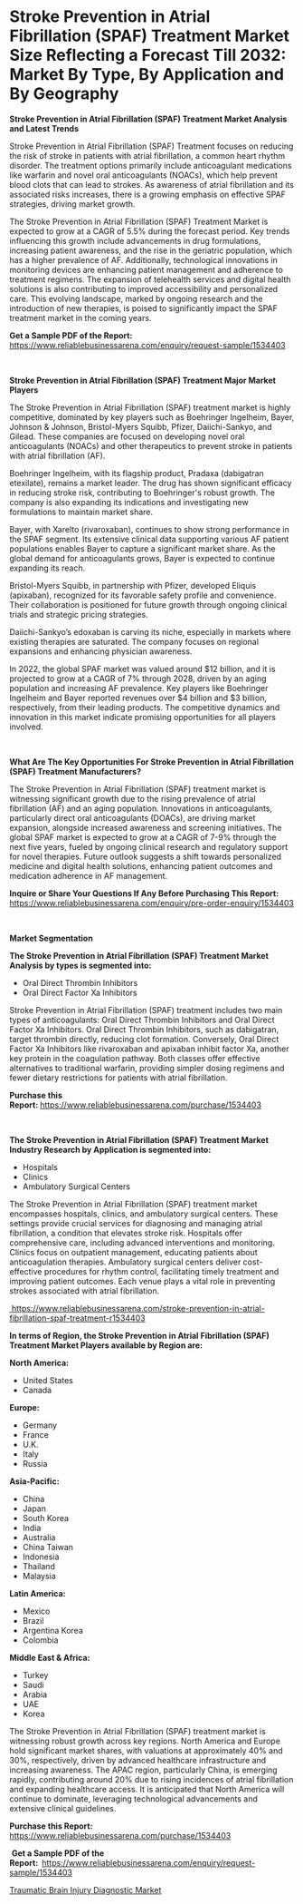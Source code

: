 <p><h1>Stroke Prevention in Atrial Fibrillation (SPAF) Treatment Market Size Reflecting a Forecast Till 2032: Market By Type, By Application and By Geography</h1></p><p><strong>Stroke Prevention in Atrial Fibrillation (SPAF) Treatment Market Analysis and Latest Trends</strong></p>
<p><p>Stroke Prevention in Atrial Fibrillation (SPAF) Treatment focuses on reducing the risk of stroke in patients with atrial fibrillation, a common heart rhythm disorder. The treatment options primarily include anticoagulant medications like warfarin and novel oral anticoagulants (NOACs), which help prevent blood clots that can lead to strokes. As awareness of atrial fibrillation and its associated risks increases, there is a growing emphasis on effective SPAF strategies, driving market growth.</p><p>The Stroke Prevention in Atrial Fibrillation (SPAF) Treatment Market is expected to grow at a CAGR of 5.5% during the forecast period. Key trends influencing this growth include advancements in drug formulations, increasing patient awareness, and the rise in the geriatric population, which has a higher prevalence of AF. Additionally, technological innovations in monitoring devices are enhancing patient management and adherence to treatment regimens. The expansion of telehealth services and digital health solutions is also contributing to improved accessibility and personalized care. This evolving landscape, marked by ongoing research and the introduction of new therapies, is poised to significantly impact the SPAF treatment market in the coming years.</p></p>
<p><strong>Get a Sample PDF of the Report:&nbsp;</strong> <a href="https://www.reliablebusinessarena.com/enquiry/request-sample/1534403?utm_campaign=3127&utm_medium=2&utm_source=Github&utm_content=ia&utm_term=04032025&utm_id=stroke-prevention-in-atrial-fibrillation-spaf-treatment">https://www.reliablebusinessarena.com/enquiry/request-sample/1534403</a></p>
<p>&nbsp;</p>
<p><strong>Stroke Prevention in Atrial Fibrillation (SPAF) Treatment Major Market Players</strong></p>
<p><p>The Stroke Prevention in Atrial Fibrillation (SPAF) treatment market is highly competitive, dominated by key players such as Boehringer Ingelheim, Bayer, Johnson & Johnson, Bristol-Myers Squibb, Pfizer, Daiichi-Sankyo, and Gilead. These companies are focused on developing novel oral anticoagulants (NOACs) and other therapeutics to prevent stroke in patients with atrial fibrillation (AF).</p><p>Boehringer Ingelheim, with its flagship product, Pradaxa (dabigatran etexilate), remains a market leader. The drug has shown significant efficacy in reducing stroke risk, contributing to Boehringer's robust growth. The company is also expanding its indications and investigating new formulations to maintain market share.</p><p>Bayer, with Xarelto (rivaroxaban), continues to show strong performance in the SPAF segment. Its extensive clinical data supporting various AF patient populations enables Bayer to capture a significant market share. As the global demand for anticoagulants grows, Bayer is expected to continue expanding its reach.</p><p>Bristol-Myers Squibb, in partnership with Pfizer, developed Eliquis (apixaban), recognized for its favorable safety profile and convenience. Their collaboration is positioned for future growth through ongoing clinical trials and strategic pricing strategies.</p><p>Daiichi-Sankyo’s edoxaban is carving its niche, especially in markets where existing therapies are saturated. The company focuses on regional expansions and enhancing physician awareness.</p><p>In 2022, the global SPAF market was valued around $12 billion, and it is projected to grow at a CAGR of 7% through 2028, driven by an aging population and increasing AF prevalence. Key players like Boehringer Ingelheim and Bayer reported revenues over $4 billion and $3 billion, respectively, from their leading products. The competitive dynamics and innovation in this market indicate promising opportunities for all players involved.</p></p>
<p>&nbsp;</p>
<p><strong>What Are The Key Opportunities For Stroke Prevention in Atrial Fibrillation (SPAF) Treatment Manufacturers?</strong></p>
<p><p>The Stroke Prevention in Atrial Fibrillation (SPAF) treatment market is witnessing significant growth due to the rising prevalence of atrial fibrillation (AF) and an aging population. Innovations in anticoagulants, particularly direct oral anticoagulants (DOACs), are driving market expansion, alongside increased awareness and screening initiatives. The global SPAF market is expected to grow at a CAGR of 7-9% through the next five years, fueled by ongoing clinical research and regulatory support for novel therapies. Future outlook suggests a shift towards personalized medicine and digital health solutions, enhancing patient outcomes and medication adherence in AF management.</p></p>
<p><strong>Inquire or Share Your Questions If Any Before Purchasing This Report:</strong> <a href="https://www.reliablebusinessarena.com/enquiry/pre-order-enquiry/1534403?utm_campaign=3127&utm_medium=2&utm_source=Github&utm_content=ia&utm_term=04032025&utm_id=stroke-prevention-in-atrial-fibrillation-spaf-treatment">https://www.reliablebusinessarena.com/enquiry/pre-order-enquiry/1534403</a></p>
<p>&nbsp;</p>
<p><strong>Market Segmentation</strong></p>
<p><strong>The Stroke Prevention in Atrial Fibrillation (SPAF) Treatment Market Analysis by types is segmented into:</strong></p>
<p><ul><li>Oral Direct Thrombin Inhibitors</li><li>Oral Direct Factor Xa Inhibitors</li></ul></p>
<p><p>Stroke Prevention in Atrial Fibrillation (SPAF) treatment includes two main types of anticoagulants: Oral Direct Thrombin Inhibitors and Oral Direct Factor Xa Inhibitors. Oral Direct Thrombin Inhibitors, such as dabigatran, target thrombin directly, reducing clot formation. Conversely, Oral Direct Factor Xa Inhibitors like rivaroxaban and apixaban inhibit factor Xa, another key protein in the coagulation pathway. Both classes offer effective alternatives to traditional warfarin, providing simpler dosing regimens and fewer dietary restrictions for patients with atrial fibrillation.</p></p>
<p><strong>Purchase this Report:&nbsp;</strong><a href="https://www.reliablebusinessarena.com/purchase/1534403?utm_campaign=3127&utm_medium=2&utm_source=Github&utm_content=ia&utm_term=04032025&utm_id=stroke-prevention-in-atrial-fibrillation-spaf-treatment">https://www.reliablebusinessarena.com/purchase/1534403</a></p>
<p>&nbsp;</p>
<p><strong>The Stroke Prevention in Atrial Fibrillation (SPAF) Treatment Market Industry Research by Application is segmented into:</strong></p>
<p><ul><li>Hospitals</li><li>Clinics</li><li>Ambulatory Surgical Centers</li></ul></p>
<p><p>The Stroke Prevention in Atrial Fibrillation (SPAF) treatment market encompasses hospitals, clinics, and ambulatory surgical centers. These settings provide crucial services for diagnosing and managing atrial fibrillation, a condition that elevates stroke risk. Hospitals offer comprehensive care, including advanced interventions and monitoring. Clinics focus on outpatient management, educating patients about anticoagulation therapies. Ambulatory surgical centers deliver cost-effective procedures for rhythm control, facilitating timely treatment and improving patient outcomes. Each venue plays a vital role in preventing strokes associated with atrial fibrillation.</p></p>
<p><a href="https://www.reliablebusinessarena.com/stroke-prevention-in-atrial-fibrillation-spaf-treatment-r1534403?utm_campaign=3127&utm_medium=2&utm_source=Github&utm_content=ia&utm_term=04032025&utm_id=stroke-prevention-in-atrial-fibrillation-spaf-treatment">&nbsp;https://www.reliablebusinessarena.com/stroke-prevention-in-atrial-fibrillation-spaf-treatment-r1534403</a></p>
<p><strong>In terms of Region, the Stroke Prevention in Atrial Fibrillation (SPAF) Treatment Market Players available by Region are:</strong></p>
<p>
    <p> <strong> North America: </strong>
        <ul>
            <li>United States</li>
            <li>Canada</li>
        </ul>
        </p> 
    <p> <strong> Europe: </strong>
        <ul>
            <li>Germany</li>
            <li>France</li>
            <li>U.K.</li>
            <li>Italy</li>
            <li>Russia</li>
        </ul>
        </p> 
    <p> <strong> Asia-Pacific: </strong>
        <ul>
            <li>China</li>
            <li>Japan</li>
            <li>South Korea</li>
            <li>India</li>
            <li>Australia</li>
            <li>China Taiwan</li>
            <li>Indonesia</li>
            <li>Thailand</li>
            <li>Malaysia</li>
        </ul>
        </p> 
    <p> <strong> Latin America: </strong>
        <ul>
            <li>Mexico</li>
            <li>Brazil</li>
            <li>Argentina Korea</li>
            <li>Colombia</li>
        </ul>
        </p> 
    <p> <strong> Middle East & Africa: </strong>
        <ul>
            <li>Turkey</li>
            <li>Saudi</li>
            <li>Arabia</li>
            <li>UAE</li>
            <li>Korea</li>
        </ul>
    </p>
    </p>
<p><p>The Stroke Prevention in Atrial Fibrillation (SPAF) treatment market is witnessing robust growth across key regions. North America and Europe hold significant market shares, with valuations at approximately 40% and 30%, respectively, driven by advanced healthcare infrastructure and increasing awareness. The APAC region, particularly China, is emerging rapidly, contributing around 20% due to rising incidences of atrial fibrillation and expanding healthcare access. It is anticipated that North America will continue to dominate, leveraging technological advancements and extensive clinical guidelines.</p></p>
<p><strong>Purchase this Report: </strong><a href="https://www.reliablebusinessarena.com/purchase/1534403?utm_campaign=3127&utm_medium=2&utm_source=Github&utm_content=ia&utm_term=04032025&utm_id=stroke-prevention-in-atrial-fibrillation-spaf-treatment">https://www.reliablebusinessarena.com/purchase/1534403</a></p>
<p>&nbsp;<strong>Get a Sample PDF of the Report:&nbsp;&nbsp;</strong><a href="https://www.reliablebusinessarena.com/enquiry/request-sample/1534403?utm_campaign=3127&utm_medium=2&utm_source=Github&utm_content=ia&utm_term=04032025&utm_id=stroke-prevention-in-atrial-fibrillation-spaf-treatment">https://www.reliablebusinessarena.com/enquiry/request-sample/1534403</a></p>
<p><strong></strong></p>
<p><p><a href="https://github.com/beroxiluwaya/Market-Research-Report-List-1/blob/main/traumatic-brain-injury-diagnostic-market.md?utm_campaign=3127&utm_medium=2&utm_source=Github&utm_content=ia&utm_term=04032025&utm_id=stroke-prevention-in-atrial-fibrillation-spaf-treatment">Traumatic Brain Injury Diagnostic Market</a></p></p>